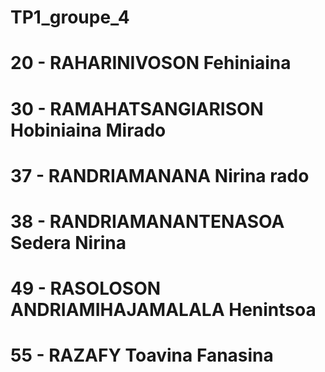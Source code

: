 # TP1_groupe_4

# 20 - RAHARINIVOSON Fehiniaina
# 30 - RAMAHATSANGIARISON Hobiniaina Mirado
# 37 - RANDRIAMANANA Nirina rado
# 38 - RANDRIAMANANTENASOA Sedera Nirina
# 49 - RASOLOSON ANDRIAMIHAJAMALALA Henintsoa
# 55 - RAZAFY Toavina Fanasina
